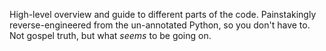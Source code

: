 High-level overview and guide to different parts of the code. Painstakingly reverse-engineered from the un-annotated Python, so you don't have to. Not gospel truth, but what *seems* to be going on.
